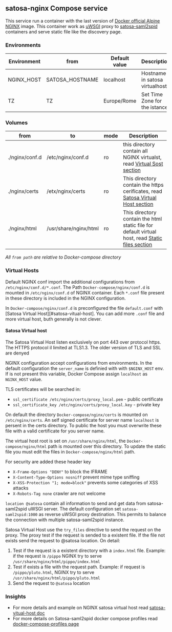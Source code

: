 ## satosa-nginx Compose service

This service run a container with the last version of [Docker official Alpine NGINX](https://hub.docker.com/_/nginx/) image. 
This container work as [uWSGI](https://en.wikipedia.org/wiki/UWSGI) proxy to [satosa-saml2spid](./satosa-saml2spid_compose_service.md) containers and serve static file like the discovery page.

### Environments
| Environment | from            | Default value | Description
| ----------- | --------------- | ------------- | -----------
| NGINX_HOST  | SATOSA_HOSTNAME | localhost     | Hostname in satosa virtualhost
| TZ          | TZ              | Europe/Rome   | Set Time Zone for the istance

### Volumes
| from           | to                    | mode | Description
| -------------- | --------------------- | ---- | ------------
| ./nginx/conf.d | /etc/nginx/conf.d     | ro   | this directory contain all NGINX virtualst, read [Virtual Sost section](#vitual-host) 
| ./nginx/certs  | /etx/nginx/certs      | ro   | This directory contain the https cerificates, read [Satosa Virtual Host section](#satosa-vitual-host)
| ./nginx/html   | /usr/share/nginx/html | ro   | This directory contain the html static file for default virtual host, read [Static files section](#static-files)

*All `from path` are relative to Docker-compose directory*

### Virtual Hosts
Default NGINX conf import the additional configurations from `/etc/nginx/conf.d/*.conf`. The Path `Docker-compose/nginx/conf.d` is mounted in `/etc/nginx/conf.d` of NGINX container. Each `*.conf` file present in these directory is included in the NGINX configuration.

In `Docker-compose/nginx/conf.d` is preconfigured the file `default.conf` with [Satosa Virtual Host][#satosa-vitual-host]. You can add more `.conf` file and more virtual host, buth generally is not clever.

#### Satosa Virtual host
The Satosa Virtual Host listen exclusively on port 443 over protocol https.
The HTTPS protocol il limited at TLS1.3.
The older version of TLS and SSL are denyed

NGINX configuration accept configurations from environments. In the default configuration the `server_name` is definied with with `$NGINX_HOST` env. If is not present this variable, Docker Compose assign `localhost` as `NGINX_HOST` value.

TLS certificates will be searched in:
* `ssl_certificate /etc/nginx/certs/proxy_local.pem` - public certificate
* `ssl_certificate_key /etc/nginx/certs/proxy_local.key` - private key

On default the directory `Docker-compose/nginx/certs` is mounted on `/etc/nginx/certs`.
An self signed certificate for server name `localhost` is persent in the certs directory. To public the host you must overwrite these file with a valid certificate for you server name.

The virtual host root is set on `/usr/share/nginx/html`, the `Docker-compose/nginx/html` path is mounted over this directory.
To update the static file you must edit the files in `Docker-compose/nginx/html` path.

For security are added these header key
* `X-Frame-Options "DENY"` to block the IFRAME
* `X-Content-Type-Options nosniff` prevent mime type sniffing
* `X-XSS-Protection "1; mode=block"` prevents some categories of XSS attacks
* `X-Robots-Tag none` crawler are not welcome

`location @satosa` contain all information to send and get data from satosa-saml2spid uWSGI server.
The default configuration set `satosa-saml2spid:1000` as reverse uWSGI proxy destination.
This permits to balance the connection with multiple satosa-saml2spid instance.

Satosa Virtual Host use the `try_files` directive to send the request on the proxy.
The proxy test if the request is sended to a existent file. If the file not exists send the request to @satosa location. On detail:
1. Test if the request is a existent directory with a `index.html` file. Example: if the request is `/pippo` NGINX try to serve `/usr/share/nginx/html/pippo/index.html`
2. Test if  exists a file with the request path. Example: if request is `/pippo/pluto.html`, NGINX try to serve `/usr/share/nginx/html/pippo/pluto.html`
3. Send the request to `@satosa` location

### Insights
* For more details and example on NGINX satosa virtual host read [satosa-vitual-host doc](./satosa-virtual-host.md)
* For more details on Satosa-saml2spid docker compose profiles read [docker-compose-profiles page](./docker-compose-profiles.md)


